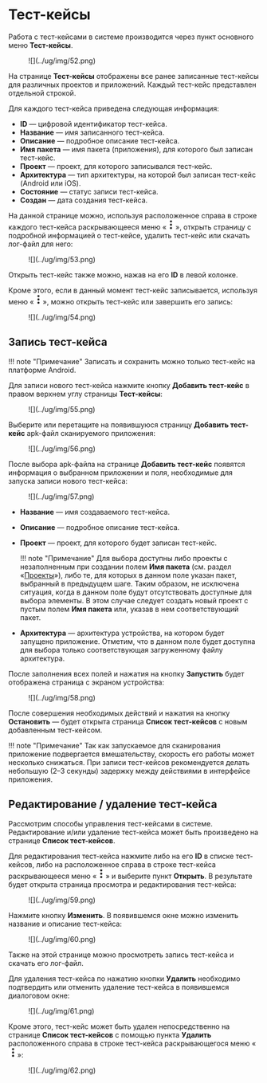 # Тест-кейсы

Работа с тест-кейсами в системе производится через пункт основного меню **Тест-кейсы**.

<figure markdown>
![](../ug/img/52.png)
</figure>
 
На странице **Тест-кейсы** отображены все ранее записанные тест-кейсы для различных проектов и приложений. Каждый тест-кейс представлен отдельной строкой.

Для каждого тест-кейса приведена следующая информация:

* **ID** — цифровой идентификатор тест-кейса.
* **Название** — имя записанного тест-кейса.
* **Описание** — подробное описание тест-кейса.
* **Имя пакета** — имя пакета (приложения), для которого был записан тест-кейс.
* **Проект** — проект, для которого записывался тест-кейс.
* **Архитектура** — тип архитектуры, на которой был записан тест-кейс (Android или iOS).
* **Состояние** — статус записи тест-кейса.
* **Создан** — дата создания тест-кейса.

На данной странице можно, используя расположенное справа в строке каждого тест-кейса раскрывающееся меню «![](../ug/img/3dv.png)», открыть страницу с подробной информацией о тест-кейсе, удалить тест-кейс или скачать лог-файл для него:

<figure markdown>
![](../ug/img/53.png)
</figure>
 
Открыть тест-кейс также можно, нажав на его **ID** в левой колонке.

Кроме этого, если в данный момент тест-кейс записывается, используя меню «![](../ug/img/3dv.png)», можно открыть тест-кейс или завершить его запись:

<figure markdown>
![](../ug/img/54.png)
</figure>

## Запись тест-кейса

!!! note "Примечание"
    Записать и сохранить можно только тест-кейс на платформе Android.

Для записи нового тест-кейса нажмите кнопку **Добавить тест-кейс** в правом верхнем углу страницы **Тест-кейсы**:

<figure markdown>
![](../ug/img/55.png)
</figure>
 
Выберите или перетащите на появившуюся страницу **Добавить тест-кейс** apk-файл сканируемого приложения:

<figure markdown>
![](../ug/img/56.png)
</figure>
 
После выбора apk-файла на странице **Добавить тест-кейс** появятся информация о выбранном приложении и поля, необходимые для запуска записи нового тест-кейса:

<figure markdown>
![](../ug/img/57.png)
</figure>
 
* **Название** — имя создаваемого тест-кейса.
* **Описание** — подробное описание тест-кейса.
* **Проект** — проект, для которого будет записан тест-кейс. 

    !!! note "Примечание"
            Для выбора доступны либо проекты с незаполненным при создании полем **Имя пакета** (см. раздел «[Проекты](./projects.md)»), либо те, для которых в данном поле указан пакет, выбранный в предыдущем шаге. Таким образом, не исключена ситуация, когда в данном поле будут отсутствовать доступные для выбора элементы. В этом случае следует создать новый проект с пустым полем **Имя пакета** или, указав в нем соответствующий пакет.

* **Архитектура** — архитектура устройства, на котором будет запущено приложение. Отметим, что в данном поле будет доступна для выбора только соответствующая загруженному файлу архитектура.

После заполнения всех полей и нажатия на кнопку **Запустить** будет отображена страница с экраном устройства:

<figure markdown>
![](../ug/img/58.png)
</figure>
  
После совершения необходимых действий и нажатия на кнопку **Остановить** — будет открыта страница **Список тест-кейсов** с новым добавленным тест-кейсом.

!!! note "Примечание"
    Так как запускаемое для сканирования приложение подвергается вмешательству, скорость его работы может несколько снижаться. При записи тест-кейсов рекомендуется делать небольшую (2–3 секунды) задержку между действиями в интерфейсе приложения.

## Редактирование / удаление тест-кейса

Рассмотрим способы управления тест-кейсами в системе. Редактирование и/или удаление тест-кейса может быть произведено на странице **Список тест-кейсов**.

Для редактирования тест-кейса нажмите либо на его **ID** в списке тест-кейсов, либо на расположенное справа в строке тест-кейса раскрывающееся меню «![](../ug/img/3dv.png)» и выберите пункт **Открыть**. В результате будет открыта страница просмотра и редактирования тест-кейса:

<figure markdown>
![](../ug/img/59.png)
</figure>

Нажмите кнопку **Изменить**. В появившемся окне можно изменить название и описание тест-кейса:

<figure markdown>
![](../ug/img/60.png)
</figure>

Также на этой странице можно просмотреть запись тест-кейса и скачать его лог-файл.

Для удаления тест-кейса по нажатию кнопки **Удалить** необходимо подтвердить или отменить удаление тест-кейса в появившемся диалоговом окне:

<figure markdown>
![](../ug/img/61.png)
</figure>
 
Кроме этого, тест-кейс может быть удален непосредственно на странице **Список тест-кейсов** с помощью пункта **Удалить** расположенного справа в строке тест-кейса раскрывающегося меню «![](../ug/img/3dv.png)»:

<figure markdown>
![](../ug/img/62.png)
</figure>